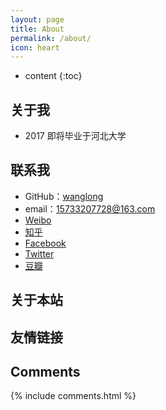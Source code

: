 ```yaml
---
layout: page
title: About
permalink: /about/
icon: heart
---
```


* content
{:toc}

## 关于我

* 2017  即将毕业于河北大学

## 联系我

* GitHub：[wanglong](https://github.com/summerboys)
* email：15733207728@163.com
* [Weibo]()
* [知乎]()
* [Facebook]()
* [Twitter](https://twitter.com)
* [豆瓣](https://www.douban.com)

## 关于本站

## 友情链接

## Comments

{% include comments.html %}
